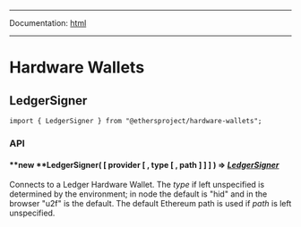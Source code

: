 -----

Documentation: [html](https://docs-beta.ethers.io/)

-----

Hardware Wallets
================

LedgerSigner
------------

```
import { LedgerSigner } from "@ethersproject/hardware-wallets";
```

### API

#### **new ****LedgerSigner**( [ provider [ , type [ , path ] ] ] ) => *[LedgerSigner](/api/other/hardware/#hw-ledger)*

Connects to a Ledger Hardware Wallet. The *type* if left unspecified is determined by the environment; in node the default is "hid" and in the browser "u2f" is the default. The default Ethereum path is used if *path* is left unspecified.


